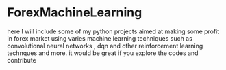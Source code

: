 # ForexMachineLearning
here I will include some of my python projects aimed at making some profit in forex market using varies machine learning techniques such as convolutional neural networks , dqn and other reinforcement learning technques and more. it would be great if you explore the codes and contribute
